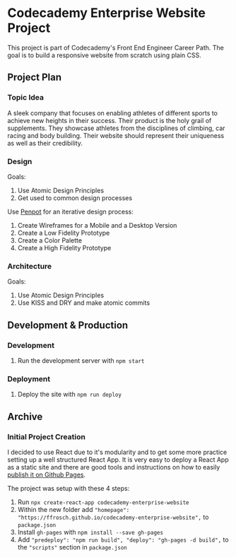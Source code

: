 # Codecademy Enterprise Website Project

This project is part of Codecademy's Front End Engineer Career Path.
The goal is to build a responsive website from scratch using plain CSS.

## Project Plan

### Topic Idea

A sleek company that focuses on enabling athletes of different sports to achieve new heights in their success.
Their product is the holy grail of supplements.
They showcase athletes from the disciplines of climbing, car racing and body building.
Their website should represent their uniqueness as well as their credibility.

### Design

Goals:

1. Use Atomic Design Principles
1. Get used to common design processes

Use [Penpot](https://penpot.app/) for an iterative design process:

1. Create Wireframes for a Mobile and a Desktop Version
1. Create a Low Fidelity Prototype
1. Create a Color Palette
1. Create a High Fidelity Prototype

### Architecture

Goals:

1. Use Atomic Design Principles
1. Use KISS and DRY and make atomic commits

## Development & Production

### Development

1. Run the development server with `npm start`

### Deployment

1. Deploy the site with `npm run deploy`

## Archive

### Initial Project Creation

I decided to use React due to it's modularity and to get some more practice setting up a well structured React App.
It is very easy to deploy a React App as a static site and there are good tools and instructions on how to easily [publish it on Github Pages](https://create-react-app.dev/docs/deployment/#github-pages).

The project was setup with these 4 steps:

1. Run `npx create-react-app codecademy-enterprise-website`
1. Within the new folder add `"homepage": "https://ffrosch.github.io/codecademy-enterprise-website",` to `package.json`
1. Install `gh-pages` with `npm install --save gh-pages`
1. Add `"predeploy": "npm run build", "deploy": "gh-pages -d build",` to the `"scripts"` section in `package.json`
